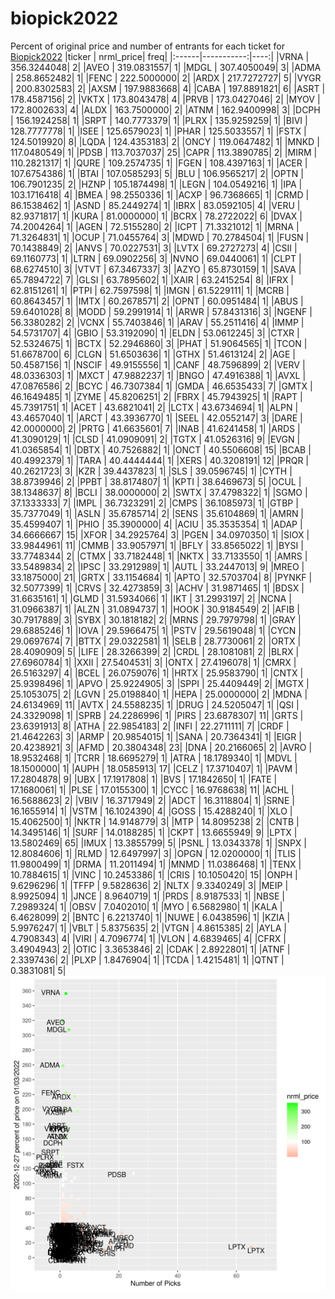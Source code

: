 # biopick2022
Percent of original price and number of entrants for each ticket for [Biopick2022](https://twitter.com/hashtag/Biopick2022)
|ticker |  nrml_price| freq|
|:------|-----------:|----:|
|VRNA   | 356.3244048|    2|
|AVEO   | 319.0831557|    1|
|MDGL   | 307.4050049|    3|
|ADMA   | 258.8652482|    1|
|FENC   | 222.5000000|    2|
|ARDX   | 217.7272727|    5|
|VYGR   | 200.8302583|    2|
|AXSM   | 197.9883668|    4|
|CABA   | 197.8891821|    6|
|ASRT   | 178.4587156|    2|
|VKTX   | 173.8043478|    4|
|PRVB   | 173.0427046|    2|
|MYOV   | 172.8002633|    4|
|ALDX   | 163.7500000|    2|
|ATNM   | 162.9400998|    3|
|DCPH   | 156.1924258|    1|
|SRPT   | 140.7773379|    1|
|PLRX   | 135.9259259|    1|
|BIVI   | 128.7777778|    1|
|ISEE   | 125.6579023|    1|
|PHAR   | 125.5033557|    1|
|FSTX   | 124.5019920|    8|
|LQDA   | 124.4353183|    2|
|ONCY   | 119.0647482|    1|
|MNKD   | 117.0480549|    1|
|PDSB   | 113.7037037|   25|
|CAPR   | 113.3890785|    2|
|MIRM   | 110.2821317|    1|
|QURE   | 109.2574735|    1|
|FGEN   | 108.4397163|    1|
|ACER   | 107.6754386|    1|
|BTAI   | 107.0585293|    5|
|BLU    | 106.9565217|    2|
|OPTN   | 106.7901235|    2|
|HZNP   | 105.1874498|    1|
|LEGN   | 104.0549216|    1|
|IPA    | 103.1716418|    4|
|BMEA   |  98.2550336|    1|
|ACXP   |  96.7368665|    1|
|CRMD   |  86.1538462|    1|
|ASND   |  85.2449274|    1|
|IBRX   |  83.0592105|    4|
|VERU   |  82.9371817|    1|
|KURA   |  81.0000000|    1|
|BCRX   |  78.2722022|    6|
|DVAX   |  74.2004264|    1|
|AGEN   |  72.5155280|    2|
|ICPT   |  71.3321012|    1|
|MRNA   |  71.3264831|    1|
|OCUP   |  71.0455764|    3|
|MDWD   |  70.2784504|    1|
|FUSN   |  70.1438849|    2|
|ANVS   |  70.0227531|    3|
|LVTX   |  69.2727273|    4|
|CSII   |  69.1160773|    1|
|LTRN   |  69.0902256|    3|
|NVNO   |  69.0440061|    1|
|CLPT   |  68.6274510|    3|
|VTVT   |  67.3467337|    3|
|AZYO   |  65.8730159|    1|
|SAVA   |  65.7894722|    7|
|GLSI   |  63.7895602|    1|
|XAIR   |  63.2415254|    8|
|IFRX   |  62.8151261|    1|
|PTPI   |  62.7597598|    1|
|IMGN   |  61.5229111|    1|
|MCRB   |  60.8643457|    1|
|IMTX   |  60.2678571|    2|
|OPNT   |  60.0951484|    1|
|ABUS   |  59.6401028|    8|
|MODD   |  59.2991914|    1|
|ARWR   |  57.8431316|    3|
|NGENF  |  56.3380282|    2|
|VCNX   |  55.7403846|    1|
|ARAV   |  55.2511416|    4|
|IMMP   |  54.5731707|    4|
|GBIO   |  53.3192090|    1|
|ELDN   |  53.0612245|    3|
|CTXR   |  52.5324675|    1|
|BCTX   |  52.2946860|    3|
|PHAT   |  51.9064565|    1|
|TCON   |  51.6678700|    6|
|CLGN   |  51.6503636|    1|
|GTHX   |  51.4613124|    2|
|AGE    |  50.4587156|    1|
|NSCIF  |  49.9155556|    1|
|CANF   |  48.7596899|    2|
|VERV   |  48.0336303|    1|
|MXCT   |  47.9882237|    1|
|BNGO   |  47.4916388|    1|
|AVXL   |  47.0876586|    2|
|BCYC   |  46.7307384|    1|
|GMDA   |  46.6535433|    7|
|GMTX   |  46.1649485|    1|
|ZYME   |  45.8206251|    2|
|FBRX   |  45.7943925|    1|
|RAPT   |  45.7391751|    1|
|ACET   |  43.6821041|    2|
|LCTX   |  43.6734694|    1|
|ALPN   |  43.4657040|    1|
|ARCT   |  43.3936770|    1|
|SEEL   |  42.0552147|    3|
|DARE   |  42.0000000|    2|
|PRTG   |  41.6635601|    7|
|INAB   |  41.6241458|    1|
|ARDS   |  41.3090129|    1|
|CLSD   |  41.0909091|    2|
|TGTX   |  41.0526316|    9|
|EVGN   |  41.0365854|    1|
|DBTX   |  40.7526882|    1|
|ONCT   |  40.5506608|   15|
|BCAB   |  40.4992379|    1|
|TARA   |  40.4444444|    1|
|XERS   |  40.3208191|   12|
|PRQR   |  40.2621723|    3|
|KZR    |  39.4437823|    1|
|SLS    |  39.0596745|    1|
|CYTH   |  38.8739946|    2|
|PPBT   |  38.8174807|    1|
|KPTI   |  38.6469673|    5|
|OCUL   |  38.1348637|    8|
|BCLI   |  38.0000000|    2|
|SWTX   |  37.4798322|    1|
|SGMO   |  37.1333333|    7|
|IMPL   |  36.7323291|    2|
|CMPS   |  36.1085973|    1|
|GTBP   |  35.7377049|    1|
|ASLN   |  35.6785714|    2|
|SENS   |  35.6104869|    1|
|AMRN   |  35.4599407|    1|
|PHIO   |  35.3900000|    4|
|ACIU   |  35.3535354|    1|
|ADAP   |  34.6666667|   15|
|XFOR   |  34.2925764|    3|
|PGEN   |  34.0970350|    1|
|SIOX   |  33.9844961|   11|
|CMMB   |  33.9057971|    1|
|BFLY   |  33.8565022|    1|
|BYSI   |  33.7748344|    2|
|CTMX   |  33.7182448|    1|
|NKTX   |  33.7133550|    1|
|AMRS   |  33.5489834|    2|
|IPSC   |  33.2912989|    1|
|AUTL   |  33.2447013|    9|
|MREO   |  33.1875000|   21|
|GRTX   |  33.1154684|    1|
|APTO   |  32.5703704|    8|
|PYNKF  |  32.5077399|    1|
|CRVS   |  32.4273859|    3|
|ACHV   |  31.9871465|    1|
|BDSX   |  31.6635161|    1|
|GLMD   |  31.5934066|    1|
|IKT    |  31.2993197|    2|
|NCNA   |  31.0966387|    1|
|ALZN   |  31.0894737|    1|
|HOOK   |  30.9184549|    2|
|AFIB   |  30.7917889|    3|
|SYBX   |  30.1818182|    2|
|MRNS   |  29.7979798|    1|
|GRAY   |  29.6885246|    1|
|IOVA   |  29.5966475|    1|
|PSTV   |  29.5619048|    1|
|CYCN   |  29.0697674|    7|
|BTTX   |  29.0322581|    1|
|SELB   |  28.7730061|    2|
|ORTX   |  28.4090909|    5|
|LIFE   |  28.3266399|    2|
|CRDL   |  28.1081081|    2|
|BLRX   |  27.6960784|    1|
|XXII   |  27.5404531|    3|
|ONTX   |  27.4196078|    1|
|CMRX   |  26.5163297|    4|
|BCEL   |  26.0759076|    1|
|HRTX   |  25.9583790|    1|
|CNTX   |  25.9398496|    1|
|APVO   |  25.9224905|    3|
|SPPI   |  25.4409449|    2|
|MGTX   |  25.1053075|    2|
|LGVN   |  25.0198840|    1|
|HEPA   |  25.0000000|    2|
|MDNA   |  24.6134969|   11|
|AVTX   |  24.5588235|    1|
|DRUG   |  24.5205047|    1|
|QSI    |  24.3329098|    1|
|SPRB   |  24.2286996|    1|
|PIRS   |  23.6878307|   11|
|GRTS   |  23.6391913|    8|
|ATHA   |  22.9854183|    2|
|INFI   |  22.2711111|    7|
|CRDF   |  21.4642263|    3|
|ARMP   |  20.9854015|    1|
|SANA   |  20.7364341|    1|
|EIGR   |  20.4238921|    3|
|AFMD   |  20.3804348|   23|
|DNA    |  20.2166065|    2|
|AVRO   |  18.9532468|    1|
|TCRR   |  18.6695279|    1|
|ATRA   |  18.1789340|    1|
|MDVL   |  18.1500000|    1|
|AUPH   |  18.0585913|   17|
|CELZ   |  17.3710407|    1|
|PAVM   |  17.2804878|    9|
|UBX    |  17.1917808|    1|
|BVS    |  17.1842650|    1|
|FATE   |  17.1680061|    1|
|PLSE   |  17.0155300|    1|
|CYCC   |  16.9768638|   11|
|ACHL   |  16.5688623|    2|
|VBIV   |  16.3717949|    2|
|ADCT   |  16.3118804|    1|
|SRNE   |  16.1655914|    1|
|VSTM   |  16.1024390|    4|
|GOSS   |  15.4288240|    1|
|XLO    |  15.4062500|    1|
|NKTR   |  14.9148779|    3|
|MTP    |  14.8095238|    2|
|CNTB   |  14.3495146|    1|
|SURF   |  14.0188285|    1|
|CKPT   |  13.6655949|    9|
|LPTX   |  13.5802469|   65|
|IMUX   |  13.3855799|    5|
|PSNL   |  13.0343378|    1|
|SNPX   |  12.8084606|    1|
|RLMD   |  12.6497997|    3|
|OPGN   |  12.0200000|    1|
|TLIS   |  11.9800499|    1|
|DRMA   |  11.2011494|    1|
|MNMD   |  11.0386468|    1|
|TENX   |  10.7884615|    1|
|VINC   |  10.2453386|    1|
|CRIS   |  10.1050420|   15|
|ONPH   |   9.6296296|    1|
|TFFP   |   9.5828636|    2|
|NLTX   |   9.3340249|    3|
|MEIP   |   8.9925094|    1|
|JNCE   |   8.9640719|    1|
|PRDS   |   8.9187533|    1|
|NBSE   |   7.2989324|    1|
|OBSV   |   7.0402010|    1|
|MYO    |   6.5682980|    1|
|KALA   |   6.4628099|    2|
|BNTC   |   6.2213740|    1|
|NUWE   |   6.0438596|    1|
|KZIA   |   5.9976247|    1|
|VBLT   |   5.8375635|    2|
|VTGN   |   4.8615385|    2|
|AYLA   |   4.7908343|    4|
|VIRI   |   4.7096774|    1|
|VLON   |   4.6839465|    4|
|CFRX   |   3.4904943|    2|
|OTIC   |   3.3653846|    2|
|CDAK   |   2.8922801|    1|
|ATNF   |   2.3397436|    2|
|PLXP   |   1.8476904|    1|
|TCDA   |   1.4215481|    1|
|QTNT   |   0.3831081|    5|
![retvspicks](biopicks.png?raw=true)
